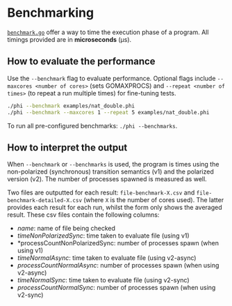 # Benchmarking

[`benchmark.go`](./benchmark.go) offer a way to time the execution phase of a program.
All timings provided are in **microseconds** (µs).

## How to evaluate the performance

Use the `--benchmark` flag to evaluate performance.
Optional flags include `--maxcores <number of cores>` (sets GOMAXPROCS) and `--repeat <number of times>` (to repeat a run multiple times) for fine-tuning tests.

```bash
./phi --benchmark examples/nat_double.phi
./phi --benchmark --maxcores 1 --repeat 5 examples/nat_double.phi
```

To run all pre-configured benchmarks: `./phi --benchmarks`.

## How to interpret the output

When `--benchmark` or `--benchmarks` is used, the program is times using the non-polarized (synchronous) transition semantics (v1) and the polarized version (v2).
The number of processes spawned is measured as well.

Two files are outputted for each result: `file-benchmark-X.csv` and `file-benchmark-detailed-X.csv` (where `X` is the number of cores used).
The latter provides each result for each run, whilst the form only shows the averaged result.
These csv files contain the following columns:

- *name*: name of file being checked
- *timeNonPolarizedSync*: time taken to evaluate file (using v1)
- *processCountNonPolarizedSync: number of processes spawn (when using v1)
- *timeNormalAsync*: time taken to evaluate file (using v2-async)
- *processCountNormalAsync*: number of processes spawn (when using v2-async)
- *timeNormalSync*: time taken to evaluate file (using v2-sync)
- *processCountNormalSync*: number of processes spawn (when using v2-sync)
